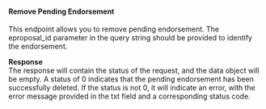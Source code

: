 #### **Remove Pending Endorsement**

This endpoint allows you to remove pending endorsement. The eproposal_id parameter in the query string should be provided to identify the endorsement.

**Response**  
The response will contain the status of the request, and the data object will be empty. A status of 0 indicates that the pending endorsement has been successfully deleted. If the status is not 0, it will indicate an error, with the error message provided in the txt field and a corresponding status code.